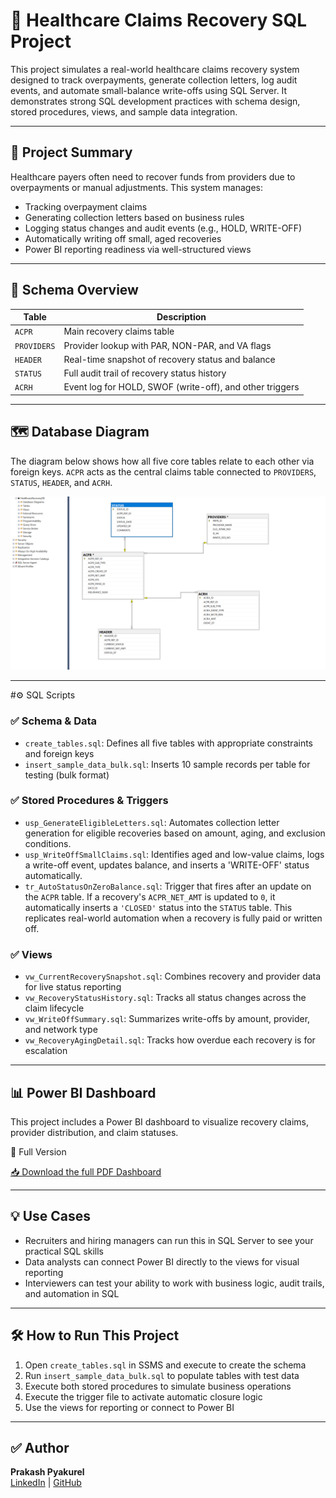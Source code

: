 # 🏥 Healthcare Claims Recovery SQL Project

This project simulates a real-world healthcare claims recovery system designed to track overpayments, generate collection letters, log audit events, and automate small-balance write-offs using SQL Server. It demonstrates strong SQL development practices with schema design, stored procedures, views, and sample data integration.

---

## 📌 Project Summary

Healthcare payers often need to recover funds from providers due to overpayments or manual adjustments. This system manages:

- Tracking overpayment claims
- Generating collection letters based on business rules
- Logging status changes and audit events (e.g., HOLD, WRITE-OFF)
- Automatically writing off small, aged recoveries
- Power BI reporting readiness via well-structured views

---

## 🧱 Schema Overview

| Table        | Description |
|--------------|-------------|
| `ACPR`       | Main recovery claims table |
| `PROVIDERS`  | Provider lookup with PAR, NON-PAR, and VA flags |
| `HEADER`     | Real-time snapshot of recovery status and balance |
| `STATUS`     | Full audit trail of recovery status history |
| `ACRH`       | Event log for HOLD, SWOF (write-off), and other triggers |

---

## 🗺️ Database Diagram

The diagram below shows how all five core tables relate to each other via foreign keys. `ACPR` acts as the central claims table connected to `PROVIDERS`, `STATUS`, `HEADER`, and `ACRH`.

![Database Diagram](images/database_diagram.png)

---

#⚙️ SQL Scripts

### ✅ Schema & Data
- `create_tables.sql`: Defines all five tables with appropriate constraints and foreign keys
- `insert_sample_data_bulk.sql`: Inserts 10 sample records per table for testing (bulk format)

### ✅ Stored Procedures & Triggers
- `usp_GenerateEligibleLetters.sql`: Automates collection letter generation for eligible recoveries based on amount, aging, and exclusion conditions.
- `usp_WriteOffSmallClaims.sql`: Identifies aged and low-value claims, logs a write-off event, updates balance, and inserts a 'WRITE-OFF' status automatically.
- `tr_AutoStatusOnZeroBalance.sql`: Trigger that fires after an update on the `ACPR` table. If a recovery's `ACPR_NET_AMT` is updated to `0`, it automatically inserts a `'CLOSED'` status into the `STATUS` table. This replicates real-world automation when a recovery is fully paid or written off.

### ✅ Views
- `vw_CurrentRecoverySnapshot.sql`: Combines recovery and provider data for live status reporting
- `vw_RecoveryStatusHistory.sql`: Tracks all status changes across the claim lifecycle
- `vw_WriteOffSummary.sql`: Summarizes write-offs by amount, provider, and network type
- `vw_RecoveryAgingDetail.sql`: Tracks how overdue each recovery is for escalation

---

## 📊 Power BI Dashboard

This project includes a Power BI dashboard to visualize recovery claims, provider distribution, and claim statuses.

📄 Full Version

[📥 Download the full PDF Dashboard](power%20bi/Healthcare_Claims_Recovery_Dashboard_PrakashPyakurel.pdf)


---

## 💡 Use Cases

- Recruiters and hiring managers can run this in SQL Server to see your practical SQL skills
- Data analysts can connect Power BI directly to the views for visual reporting
- Interviewers can test your ability to work with business logic, audit trails, and automation in SQL

---

## 🛠️ How to Run This Project

1. Open `create_tables.sql` in SSMS and execute to create the schema
2. Run `insert_sample_data_bulk.sql` to populate tables with test data
3. Execute both stored procedures to simulate business operations
4. Execute the trigger file to activate automatic closure logic
5. Use the views for reporting or connect to Power BI

---

## ✅ Author

**Prakash Pyakurel**  
[LinkedIn](https://www.linkedin.com/in/prakashpyakurel/) | [GitHub](https://github.com/prakash-pyakurel)
